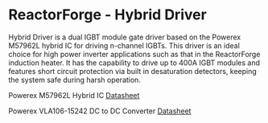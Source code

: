 ReactorForge - Hybrid Driver
============

Hybrid Driver is a dual IGBT module gate driver based on the Powerex M57962L hybrid IC for driving n-channel IGBTs. This driver is an ideal choice for high power inverter applications such as that in the ReactorForge induction heater. It has the capability to drive up to 400A IGBT modules and features short circuit protection via built in desaturation detectors, keeping the system safe during harsh operation.


Powerex M57962L Hybrid IC [Datasheet](http://www.pwrx.com/pwrx/docs/m57962.pdf)

Powerex VLA106-15242 DC to DC Converter [Datasheet](http://www.pwrx.com/pwrx/docs/vla106_15242.pdf)